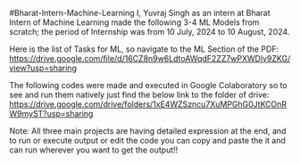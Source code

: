#Bharat-Intern-Machine-Learning
I, Yuvraj Singh as an intern at Bharat Intern of Machine Learning made the following 3-4 ML Models from scratch; the period of Internship was from 10 July, 2024 to 10 August, 2024.

Here is the list of Tasks for ML, so navigate to the ML Section of the PDF: https://drive.google.com/file/d/16CZ8n9w6LdtoAWqdF2ZZ7wPXWDlv9ZKG/view?usp=sharing

The following codes were made and executed in Google Colaboratory so to see and run them natively just find the below link to the folder of drive: https://drive.google.com/drive/folders/1xE4WZSzncu7XuMPGhG0JtKCOnRW9myST?usp=sharing

Note: All three main projects are having detailed expression at the end, and to run or execute output or edit the code you can copy and paste the it and can run wherever you want to get the output!!

